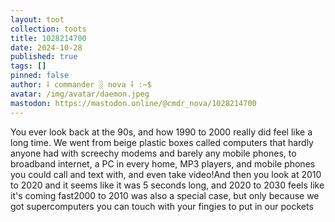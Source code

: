 ```yaml
---
layout: toot
collection: toots
title: 1028214700
date: 2024-10-28
published: true
tags: []
pinned: false
author: ⸸ commander ░ nova ⸸ :~$
avatar: /img/avatar/daemon.jpeg
mastodon: https://mastodon.online/@cmdr_nova/1028214700
---
```


You ever look back at the 90s, and how 1990 to 2000 really did feel like a long time. We went from beige plastic boxes called computers that hardly anyone had with screechy modems and barely any mobile phones, to broadband internet, a PC in every home, MP3 players, and mobile phones you could call and text with, and even take video!And then you look at 2010 to 2020 and it seems like it was 5 seconds long, and 2020 to 2030 feels like it's coming fast2000 to 2010 was also a special case, but only because we got supercomputers you can touch with your fingies to put in our pockets
